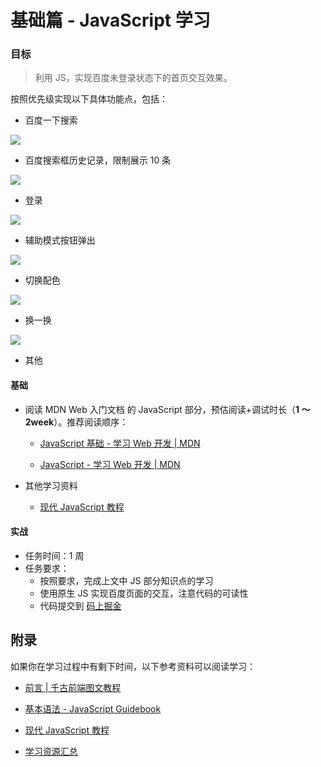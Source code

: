 # 基础篇 - JavaScript 学习

### 目标

> 利用 JS，实现百度未登录状态下的首页交互效果。

按照优先级实现以下具体功能点，包括：

- 百度一下搜索

![](https://jvhcbe7dens.feishu.cn/space/api/box/stream/download/asynccode/?code=MDEzZGUxYjA3OTI2MjVkNjEzMmFmYmEyYjEyN2FkY2ZfeUVoV0swdm81ZW9KRmpLZUkyMWdYNlhhWWJETzFaZjhfVG9rZW46RWF4WWJzdzA4b0NBeEt4TnAzUGN6WThXbm9lXzE3MzAyODAwNzA6MTczMDI4MzY3MF9WNA)

- 百度搜索框历史记录，限制展示 10 条

![](https://jvhcbe7dens.feishu.cn/space/api/box/stream/download/asynccode/?code=YzFlOTBmYmMyMDg1Y2E0M2E2ZDY0NGIzYmI2MGVjZDRfNExiTkdUcG42NjByZGJsRWN1aDMxM1VRRnY0MFkwQlNfVG9rZW46S2t2RGIzNDRZb0pweGd4aThlUGNqS0xZbmRkXzE3MzAyODAwNzA6MTczMDI4MzY3MF9WNA)

- 登录

![](https://jvhcbe7dens.feishu.cn/space/api/box/stream/download/asynccode/?code=NmVlZjczMTcwODEwZGNhNmIwODYyMzg5NzJlODE1M2RfMHBhREduelVCRzNTSDNLMGZPRTVhVXFEV1F5a0wyNDhfVG9rZW46QW5iQWJvZVFwb0M5U2x4RzNTemN6MGZ2bjhkXzE3MzAyODAwNzA6MTczMDI4MzY3MF9WNA)

- 辅助模式按钮弹出

![](https://jvhcbe7dens.feishu.cn/space/api/box/stream/download/asynccode/?code=YzhjNDhlMWFmM2MwYTAzYThjZTJmMTBlYzJiM2JjOTlfNDc0MHBnQ0MzNm96eTd0cXh0bTlPOUJ2Tk1UY3hwMnBfVG9rZW46TTB6TWJoejU2bzkwMmh4MmtxdmNndGpsbmVnXzE3MzAyODAwNzA6MTczMDI4MzY3MF9WNA)

- 切换配色

![](https://jvhcbe7dens.feishu.cn/space/api/box/stream/download/asynccode/?code=ODBjYTQ5MjYyZjQzN2RkNWQxZGY0MmM3Njk5NzE4NjRfa3JqNDdqRVBRU0NUeXZKaVNHcGE4NlNKelpBenpMM1JfVG9rZW46Vk81d2JJNmp1bzh5Tmx4V0RWSmNXd084bmVkXzE3MzAyODAwNzA6MTczMDI4MzY3MF9WNA)

- 换一换

![](https://jvhcbe7dens.feishu.cn/space/api/box/stream/download/asynccode/?code=MzhhYjkwYzFjZjc0MDA0YjRiNmUzZjg5YjA5YWIzYjRfUzh4YVhFUE15d3JtekplMnc5NjNKVkhhcElSY2ZCcWtfVG9rZW46R1k4UWJReXBVb3poTWN4b1l2QWNzRWFUbkplXzE3MzAyODAwNzA6MTczMDI4MzY3MF9WNA)

- 其他

#### 基础

- 阅读 MDN Web 入门文档 的 JavaScript 部分，预估阅读+调试时长（**1 ～ 2week**）。推荐阅读顺序：

  - [JavaScript 基础 - 学习 Web 开发 | MDN](https://developer.mozilla.org/zh-CN/docs/Learn/Getting_started_with_the_web/JavaScript_basics)

  - [JavaScript - 学习 Web 开发 | MDN](https://developer.mozilla.org/zh-CN/docs/Learn/JavaScript)

- 其他学习资料

  - [现代 JavaScript 教程](https://zh.javascript.info/)

#### 实战

- 任务时间：1 周
- 任务要求：
  - 按照要求，完成上文中 JS 部分知识点的学习
  - 使用原生 JS 实现百度页面的交互，注意代码的可读性
  - 代码提交到 [码上掘金](https://code.juejin.cn/)

## 附录

如果你在学习过程中有剩下时间，以下参考资料可以阅读学习：

- [前言 | 千古前端图文教程](https://web.qianguyihao.com/)

- [基本语法 - JavaScript Guidebook](https://tsejx.github.io/javascript-guidebook/basic-concept)

- [现代 JavaScript 教程](https://zh.javascript.info/)

- [ 学习资源汇总](https://jvhcbe7dens.feishu.cn/wiki/WH9ZwfAfziHPJwk5LvjcaT8Lnid?from=from_copylink)
